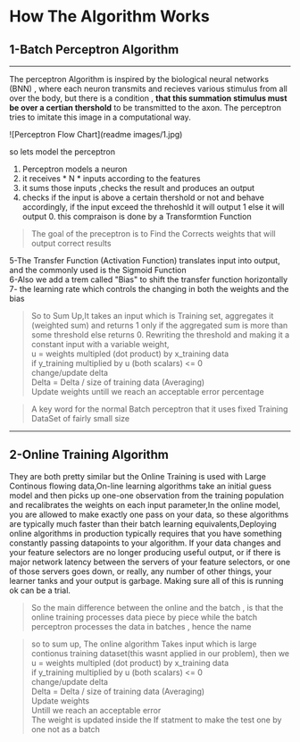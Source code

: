 # How The Algorithm Works
## 1-Batch Perceptron Algorithm

---
The perceptron Algorithm is inspired by the biological neural networks (BNN) , where each neuron transmits and recieves various stimulus from all over the body, but there is a condition , **that this summation stimulus must be over a certian thershold** to be transmitted to the axon. The perceptron tries to imitate this image in a computational way.

![Perceptron Flow Chart](readme images/1.jpg)

so lets model the perceptron <br>
1. Perceptron models a neuron<br>
2. it receives * N * inputs according to the features <br>
3. it sums those inputs ,checks the result and produces an output<br>
4. checks if the input is above a certain thershold or not and behave accordingly, if the input exceed the threhoshld it will output 1 else it will output 0. this compraison is done by a Transformtion Function <br>
> The goal of the preceptron is to Find the Corrects weights that will output correct results <br>

5-The Transfer Function (Activation Function) translates input into output, and the commonly used is the Sigmoid Function<br>
6-Also we add a trem called "Bias" to shift the transfer function horizontally <br>
7-  the learning rate which controls the changing in both the weights and the bias
>  So to Sum Up,It takes an input which is Training set, aggregates it (weighted sum) and returns 1 only if the aggregated sum is more than some threshold else returns 0. Rewriting the threshold and making it a constant input with a variable weight, <br> u = weights multipled (dot product) by x_training data<br>
   if  y_training multiplied by u (both scalars) <= 0 <br>
   change/update delta<br>
Delta = Delta / size of training data (Averaging)<br>
Update weights
               untill we reach an acceptable error percentage

>A key word for the normal Batch perceptron that it uses fixed Training DataSet of fairly small size
---

## 2-Online Training Algorithm

They are both pretty similar but the Online Training is used with Large Continous flowing data,On-line learning algorithms take an initial guess model and then picks up one-one observation from the training population and recalibrates the weights on each input parameter,In the online model, you are allowed to make exactly one pass on your data, so these algorithms are typically much faster than their batch learning equivalents,Deploying online algorithms in production typically requires that you have something constantly passing datapoints to your algorithm. If your data changes and your feature selectors are no longer producing useful output, or if there is major network latency between the servers of your feature selectors, or one of those servers goes down, or really, any number of other things, your learner tanks and your output is garbage. Making sure all of this is running ok can be a trial.

> So the main difference between the online and the batch , is that the online training processes data piece by piece while the batch perceptron processes the data in batches , hence the name <br>

> so to sum up, The online algorithm Takes input which is large contionus training dataset(this wasnt applied in our problem), then we <br> u = weights multipled (dot product) by x_training data<br>
		    if  y_training multiplied by u (both scalars) <= 0<br>
			    change/update delta<br>
			    Delta = Delta / size of training data (Averaging)<br>
			    Update weights<br>
Untill we reach an acceptable error<br>
The weight is updated inside the If statment to make the test one by one not as a batch